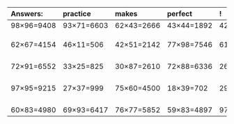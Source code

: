 | Answers: | practice | makes | perfect | ! |
| :--- | :--- | :--- | :--- | :--- |
| 98×96=9408 | 93×71=6603 | 62×43=2666 | 43×44=1892 | 42×59=2478 | 
|   |   |   |   |   | 
|   |   |   |   |   | 
|   |   |   |   |   | 
| 62×67=4154 | 46×11=506 | 42×51=2142 | 77×98=7546 | 61×81=4941 | 
|   |   |   |   |   | 
|   |   |   |   |   | 
|   |   |   |   |   | 
|   |   |   |   |   | 
| 72×91=6552 | 33×25=825 | 30×87=2610 | 72×88=6336 | 26×17=442 | 
|   |   |   |   |   | 
|   |   |   |   |   | 
|   |   |   |   |   | 
|   |   |   |   |   | 
| 97×95=9215 | 27×37=999 | 75×60=4500 | 18×39=702 | 29×75=2175 | 
|   |   |   |   |   | 
|   |   |   |   |   | 
|   |   |   |   |   | 
|   |   |   |   |   | 
| 60×83=4980 | 69×93=6417 | 76×77=5852 | 59×83=4897 | 97×37=3589 | 
